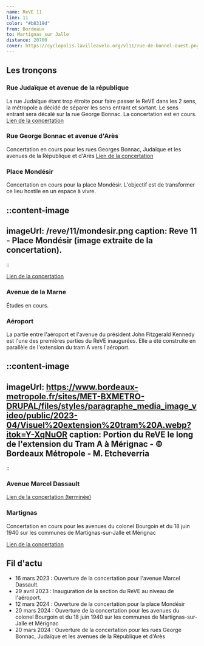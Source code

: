 ```yaml
---
name: ReVE 11
line: 11
color: "#b8319d"
from: Bordeaux
to: Martignas sur Jalle
distance: 20700
cover: https://cyclopolis.lavilleavelo.org/vl11/rue-de-bonnel-ouest.png
---
```


## Les tronçons

### Rue Judaïque et avenue de la république
La rue Judaïque étant trop étroite pour faire passer le ReVE dans les 2 sens, la métropole a décidé de séparer les sens entrant et sortant.
Le sens entrant sera décalé sur la rue George Bonnac. 
La concertation est en cours.
[Lien de la concertation](https://participation.bordeaux-metropole.fr/processes/projet-6859?locale=fr)

### Rue George Bonnac et avenue d'Arès
Concertation en cours pour les rues Georges Bonnac, Judaïque et les avenues de la République et d'Arès
[Lien de la concertation](https://participation.bordeaux-metropole.fr/processes/projet-6859?locale=fr)

### Place Mondésir

Concertation en cours pour la place Mondésir. L'objectif est de transformer ce lieu hostile en un espace à vivre.

::content-image
---
imageUrl: /reve/11/mondesir.png
caption: Reve 11 - Place Mondésir (image extraite de la concertation).
---
::

[Lien de la concertation](https://participation.bordeaux-metropole.fr/participation/reamenagement-de-la-place-mondesir-bordeaux-et-merignac)

### Avenue de la Marne
Études en cours.

### Aéroport

La partie entre l'aéroport et l'avenue du président John Fitzgerald Kennedy est l'une des premières parties du ReVE inaugurées.
Elle a été construite en parallèle de l'extension du tram A vers l'aéroport.

::content-image
---
imageUrl: https://www.bordeaux-metropole.fr/sites/MET-BXMETRO-DRUPAL/files/styles/paragraphe_media_image_video/public/2023-04/Visuel%20extension%20tram%20A.webp?itok=Y-XqNuOR
caption: Portion du ReVE le long de l'extension du Tram A à Mérignac - © Bordeaux Métropole - M. Etcheverria
---
::

### Avenue Marcel Dassault
[Lien de la concertation (terminée)](https://www.gironde.gouv.fr/Publications/Publications-legales/Enquetes-publiques-consultations-du-public-declarations-d-intention-decisions-examen-cas-par-cas/Enquete-publique-Consultation-du-public-2023/Merignac-Avenue-Marcel-Dassault-Amenagement-de-voirie-vitesse-commerciale-Lianes-11)

### Martignas

Concertation en cours pour les avenues du colonel Bourgoin et du 18 juin 1940 sur les communes de Martignas-sur-Jalle et Mérignac

[Lien de la concertation](https://participation.bordeaux-metropole.fr/participation/amenagements-en-faveur-des-modes-actifs-avenue-du-colonel-bourgoin-et-avenue-du-18)

## Fil d'actu
- 16 mars 2023 : Ouverture de la concertation pour l'avenue Marcel Dassault.
- 29 avril 2023 : Inauguration de la section du ReVE au niveau de l'aéroport.
- 12 mars 2024 : Ouverture de la concertation pour la place Mondésir
- 20 mars 2024 : Ouverture de la concertation pour les avenues du colonel Bourgoin et du 18 juin 1940 sur les communes de Martignas-sur-Jalle et Mérignac
- 20 mars 2024 : Ouverture de la concertation pour les rues George Bonnac, Judaïque et les avenues de la République et d'Arès
